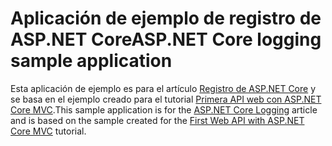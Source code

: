 # <a name="aspnet-core-logging-sample-application"></a><span data-ttu-id="acc96-101">Aplicación de ejemplo de registro de ASP.NET Core</span><span class="sxs-lookup"><span data-stu-id="acc96-101">ASP.NET Core logging sample application</span></span>

<span data-ttu-id="acc96-102">Esta aplicación de ejemplo es para el artículo [Registro de ASP.NET Core](https://docs.microsoft.com/aspnet/core/fundamentals/logging/index) y se basa en el ejemplo creado para el tutorial [Primera API web con ASP.NET Core MVC](https://docs.microsoft.com/aspnet/core/tutorials/first-web-api).</span><span class="sxs-lookup"><span data-stu-id="acc96-102">This sample application is for the [ASP.NET Core Logging](https://docs.microsoft.com/aspnet/core/fundamentals/logging/index) article and is based on the sample created for the [First Web API with ASP.NET Core MVC](https://docs.microsoft.com/aspnet/core/tutorials/first-web-api) tutorial.</span></span>
